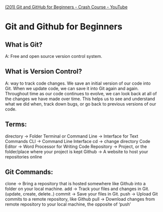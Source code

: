 [(201) Git and GitHub for Beginners - Crash Course - YouTube](https://www.youtube.com/watch?v=RGOj5yH7evk)
# Git and Github for Beginners

## What is Git?
A: Free and open source version control system.

## What is Version Control?
A: way to track code changes. We save an initial version of our code into Git. When we update code, we can save it into Git again and again. Throughout time as our code continues to evolve, we can look back at all of the changes we have made over time.
This helps us to see and understand what we did when, track down bugs, or go back to previous versions of our code.

## Terms:
directory -> Folder
Terminal or Command Line -> Interface for Text Commands
CLI -> Command Line Interface
cd -> change directory
Code Editor -> Word Processor for Writing Code
Repository -> Project, or the folder/place where your project is kept
Github -> A website to host your repositories online

## Git Commands:
clone -> Bring a repository that is hosted somewhere like Github into a folder on your local machine.
add -> Track your files and changes in Git. (update, create, delete..)
commit -> Save your files in Git.
push -> Upload Git commits to a remote repository, like Github
pull -> Download changes from remote repository to your local machine, the opposite of ‘push’
